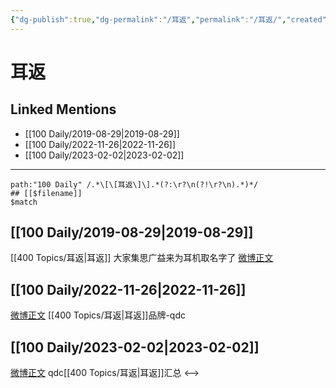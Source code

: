 ```yaml
---
{"dg-publish":true,"dg-permalink":"/耳返","permalink":"/耳返/","created":"2022-11-30T17:22:02.000+08:00","updated":"2023-04-10T17:23:59.000+08:00"}
---
```


# 耳返

## Linked Mentions
- [[100 Daily/2019-08-29\|2019-08-29]]
- [[100 Daily/2022-11-26\|2022-11-26]]
- [[100 Daily/2023-02-02\|2023-02-02]]


---

```expander
path:"100 Daily" /.*\[\[耳返\]\].*(?:\r?\n(?!\r?\n).*)*/
## [[$filename]]
$match
```
## [[100 Daily/2019-08-29\|2019-08-29]]
[[400 Topics/耳返\|耳返]]
大家集思广益来为耳机取名字了 [微博正文](https://m.weibo.cn/6466290670/4410550304199853)
## [[100 Daily/2022-11-26\|2022-11-26]]
[微博正文](http://weibo.com/5695716261/MgHQIerHh) [[400 Topics/耳返\|耳返]]品牌-qdc
## [[100 Daily/2023-02-02\|2023-02-02]]
[微博正文](https://m.weibo.cn/5695716261/4864757444381838) qdc[[400 Topics/耳返\|耳返]]汇总
<-->